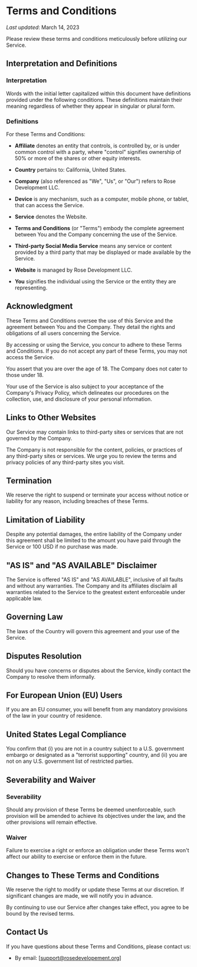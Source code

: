 # Terms and Conditions

_Last updated_: March 14, 2023

Please review these terms and conditions meticulously before utilizing our Service.

## Interpretation and Definitions

### Interpretation

Words with the initial letter capitalized within this document have definitions provided under the following conditions. These definitions maintain their meaning regardless of whether they appear in singular or plural form.

### Definitions

For these Terms and Conditions:

- **Affiliate** denotes an entity that controls, is controlled by, or is under common control with a party, where "control" signifies ownership of 50% or more of the shares or other equity interests.

- **Country** pertains to: California, United States.

- **Company** (also referenced as "We", "Us", or "Our") refers to Rose Development LLC.

- **Device** is any mechanism, such as a computer, mobile phone, or tablet, that can access the Service.

- **Service** denotes the Website.

- **Terms and Conditions** (or "Terms") embody the complete agreement between You and the Company concerning the use of the Service.

- **Third-party Social Media Service** means any service or content provided by a third party that may be displayed or made available by the Service.

- **Website** is managed by Rose Development LLC.

- **You** signifies the individual using the Service or the entity they are representing.

## Acknowledgment

These Terms and Conditions oversee the use of this Service and the agreement between You and the Company. They detail the rights and obligations of all users concerning the Service.

By accessing or using the Service, you concur to adhere to these Terms and Conditions. If you do not accept any part of these Terms, you may not access the Service.

You assert that you are over the age of 18. The Company does not cater to those under 18.

Your use of the Service is also subject to your acceptance of the Company's Privacy Policy, which delineates our procedures on the collection, use, and disclosure of your personal information.

## Links to Other Websites

Our Service may contain links to third-party sites or services that are not governed by the Company.

The Company is not responsible for the content, policies, or practices of any third-party sites or services. We urge you to review the terms and privacy policies of any third-party sites you visit.

## Termination

We reserve the right to suspend or terminate your access without notice or liability for any reason, including breaches of these Terms.

## Limitation of Liability

Despite any potential damages, the entire liability of the Company under this agreement shall be limited to the amount you have paid through the Service or 100 USD if no purchase was made.

## "AS IS" and "AS AVAILABLE" Disclaimer

The Service is offered "AS IS" and "AS AVAILABLE", inclusive of all faults and without any warranties. The Company and its affiliates disclaim all warranties related to the Service to the greatest extent enforceable under applicable law.

## Governing Law

The laws of the Country will govern this agreement and your use of the Service.

## Disputes Resolution

Should you have concerns or disputes about the Service, kindly contact the Company to resolve them informally.

## For European Union (EU) Users

If you are an EU consumer, you will benefit from any mandatory provisions of the law in your country of residence.

## United States Legal Compliance

You confirm that (i) you are not in a country subject to a U.S. government embargo or designated as a "terrorist supporting" country, and (ii) you are not on any U.S. government list of restricted parties.

## Severability and Waiver

### Severability

Should any provision of these Terms be deemed unenforceable, such provision will be amended to achieve its objectives under the law, and the other provisions will remain effective.

### Waiver

Failure to exercise a right or enforce an obligation under these Terms won't affect our ability to exercise or enforce them in the future.

## Changes to These Terms and Conditions

We reserve the right to modify or update these Terms at our discretion. If significant changes are made, we will notify you in advance.

By continuing to use our Service after changes take effect, you agree to be bound by the revised terms.

## Contact Us

If you have questions about these Terms and Conditions, please contact us:

- By email: [support@rosedevelopement.org]